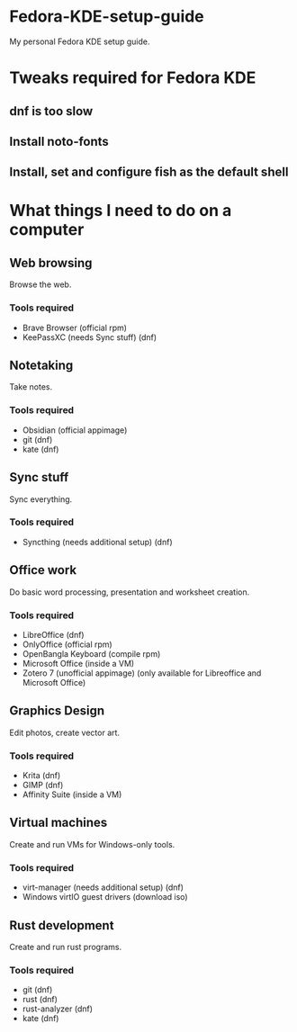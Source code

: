 # Fedora-KDE-setup-guide
My personal Fedora KDE setup guide.

# Tweaks required for Fedora KDE
## dnf is too slow
## Install noto-fonts
## Install, set and configure fish as the default shell
## 

# What things I need to do on a computer
## Web browsing
Browse the web.
### Tools required
- Brave Browser (official rpm)
- KeePassXC (needs Sync stuff) (dnf)

## Notetaking
Take notes.
### Tools required
- Obsidian (official appimage)
- git (dnf)
- kate (dnf)

## Sync stuff
Sync everything.
### Tools required
- Syncthing (needs additional setup) (dnf)

## Office work
Do basic word processing, presentation and worksheet creation.
### Tools required
- LibreOffice (dnf)
- OnlyOffice (official rpm)
- OpenBangla Keyboard (compile rpm)
- Microsoft Office (inside a VM)
- Zotero 7 (unofficial appimage) (only available for Libreoffice and Microsoft Office)

## Graphics Design
Edit photos, create vector art.
### Tools required
- Krita (dnf)
- GIMP (dnf)
- Affinity Suite (inside a VM)

## Virtual machines
Create and run VMs for Windows-only tools.
### Tools required
- virt-manager (needs additional setup) (dnf)
- Windows virtIO guest drivers (download iso)

## Rust development
Create and run rust programs.
### Tools required
- git (dnf)
- rust (dnf)
- rust-analyzer (dnf)
- kate (dnf)
